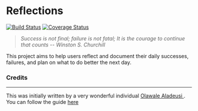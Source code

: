 # Reflections

[![Build Status](https://travis-ci.org/meetKazuki/reflections.svg?branch=develop)](https://travis-ci.org/meetKazuki/reflections)
[![Coverage Status](https://coveralls.io/repos/github/meetKazuki/reflections/badge.svg?branch=develop)](https://coveralls.io/github/meetKazuki/reflections?branch=develop)

> _Success is not final; failure is not fatal; It is the courage to continue that counts  -- *Winston S. Churchill*_

This project aims to help users reflect and document their daily successes, failures, and plan on what to do better the next day.

### Credits
----
This was initially written by a very wonderful individual [Olawale Aladeusi
](https://www.codementor.io/olawalealadeusi896). You can follow the guide [here](https://www.codementor.io/olawalealadeusi896/building-simple-api-with-es6-krn8xx3k6)

